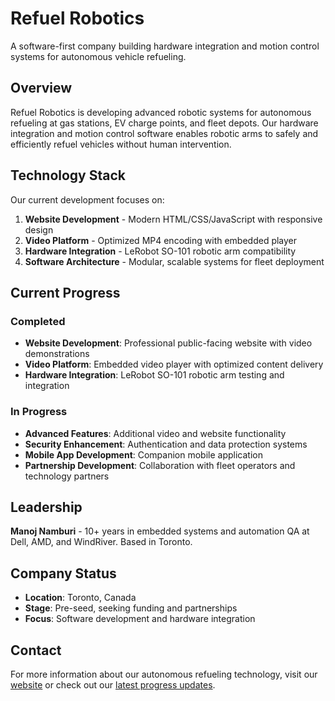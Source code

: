 # Refuel Robotics

A software-first company building hardware integration and motion control systems for autonomous vehicle refueling.

## Overview

Refuel Robotics is developing advanced robotic systems for autonomous refueling at gas stations, EV charge points, and fleet depots. Our hardware integration and motion control software enables robotic arms to safely and efficiently refuel vehicles without human intervention.

## Technology Stack

Our current development focuses on:

1. **Website Development** - Modern HTML/CSS/JavaScript with responsive design
2. **Video Platform** - Optimized MP4 encoding with embedded player
3. **Hardware Integration** - LeRobot SO-101 robotic arm compatibility
4. **Software Architecture** - Modular, scalable systems for fleet deployment

## Current Progress

### Completed
- **Website Development**: Professional public-facing website with video demonstrations
- **Video Platform**: Embedded video player with optimized content delivery
- **Hardware Integration**: LeRobot SO-101 robotic arm testing and integration

### In Progress
- **Advanced Features**: Additional video and website functionality
- **Security Enhancement**: Authentication and data protection systems
- **Mobile App Development**: Companion mobile application
- **Partnership Development**: Collaboration with fleet operators and technology partners

## Leadership

**Manoj Namburi** - 10+ years in embedded systems and automation QA at Dell, AMD, and WindRiver. Based in Toronto.

## Company Status

- **Location**: Toronto, Canada
- **Stage**: Pre-seed, seeking funding and partnerships
- **Focus**: Software development and hardware integration

## Contact

For more information about our autonomous refueling technology, visit our [website](https://mnamburi9.github.io/robo-jerry/) or check out our [latest progress updates](progress/2025-07-update.html).
